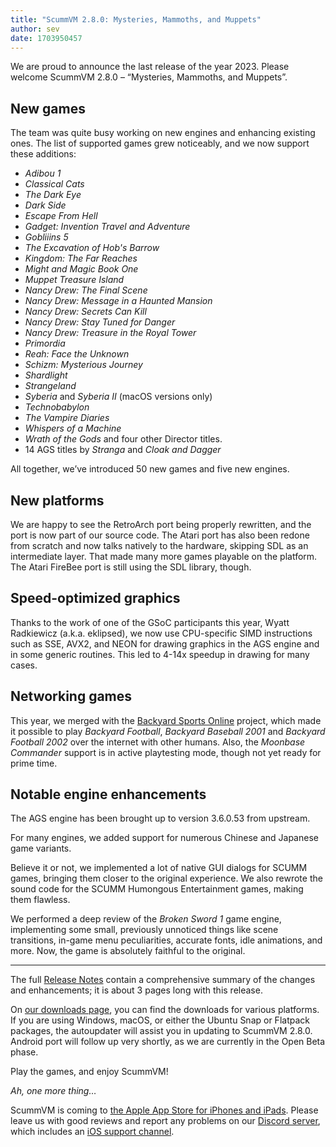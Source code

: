 ```yaml
---
title: "ScummVM 2.8.0: Mysteries, Mammoths, and Muppets"
author: sev
date: 1703950457
---
```


We are proud to announce the last release of the year 2023. Please welcome ScummVM 2.8.0 – “Mysteries, Mammoths, and Muppets”.

## New games
The team was quite busy working on new engines and enhancing existing ones. The list of supported games grew noticeably, and we now support these additions:

   * _Adibou 1_
   * _Classical Cats_
   * _The Dark Eye_
   * _Dark Side_
   * _Escape From Hell_
   * _Gadget: Invention Travel and Adventure_
   * _Gobliiins 5_
   * _The Excavation of Hob's Barrow_
   * _Kingdom: The Far Reaches_
   * _Might and Magic Book One_
   * _Muppet Treasure Island_
   * _Nancy Drew: The Final Scene_
   * _Nancy Drew: Message in a Haunted Mansion_
   * _Nancy Drew: Secrets Can Kill_
   * _Nancy Drew: Stay Tuned for Danger_
   * _Nancy Drew: Treasure in the Royal Tower_
   * _Primordia_
   * _Reah: Face the Unknown_
   * _Schizm: Mysterious Journey_
   * _Shardlight_
   * _Strangeland_
   * _Syberia_ and _Syberia II_ (macOS versions only)
   * _Technobabylon_
   * _The Vampire Diaries_
   * _Whispers of a Machine_
   * _Wrath of the Gods_ and four other Director titles.
   * 14 AGS titles by _Stranga_ and _Cloak and Dagger_

All together, we’ve introduced 50 new games and five new engines.

## New platforms
We are happy to see the RetroArch port being properly rewritten, and the port is now part of our source code. The Atari port has also been redone from scratch and now talks natively to the hardware, skipping SDL as an intermediate layer. That made many more games playable on the platform. The Atari FireBee port is still using the SDL library, though.

## Speed-optimized graphics
Thanks to the work of one of the GSoC participants this year, Wyatt Radkiewicz (a.k.a. eklipsed), we now use CPU-specific SIMD instructions such as SSE, AVX2, and NEON for drawing graphics in the AGS engine and in some generic routines. This led to 4-14x speedup in drawing for many cases.

## Networking games
This year, we merged with the [Backyard Sports Online](https://backyardsports.online/) project, which made it possible to play _Backyard Football_, _Backyard Baseball 2001_ and _Backyard Football 2002_  over the internet with other humans. Also, the _Moonbase Commander_ support is in active playtesting mode, though not yet ready for prime time.

## Notable engine enhancements
The AGS engine has been brought up to version 3.6.0.53 from upstream.

For many engines, we added support for numerous Chinese and Japanese game variants.

Believe it or not, we implemented a lot of native GUI dialogs for SCUMM games, bringing them closer to the original experience. We also rewrote the sound code for the SCUMM Humongous Entertainment games, making them flawless.

We performed a deep review of the _Broken Sword 1_ game engine, implementing some small, previously unnoticed things like scene transitions, in-game menu peculiarities, accurate fonts, idle animations, and more. Now, the game is absolutely faithful to the original.

----

The full [Release Notes](https://downloads.scummvm.org/frs/scummvm/2.8.0/ReleaseNotes.html) contain a comprehensive summary of the changes and enhancements; it is about 3 pages long with this release.

On [our downloads page](https://www.scummvm.org/downloads/), you can find the downloads for various platforms. If you are using Windows, macOS, or either the Ubuntu Snap or Flatpack packages, the autoupdater will assist you in updating to ScummVM 2.8.0. Android port will follow up very shortly, as we are currently in the Open Beta phase.

Play the games, and enjoy ScummVM!

_Ah, one more thing…_

ScummVM is coming to [the Apple App Store for iPhones and iPads](https://apps.apple.com/us/app/scummvm/id6446184412). Please leave us with good reviews and report any problems on our [Discord server](https://discord.gg/4cDsMNtcpG), which includes an [iOS support channel](https://discord.com/channels/581224060529148060/1149456560922316911).
